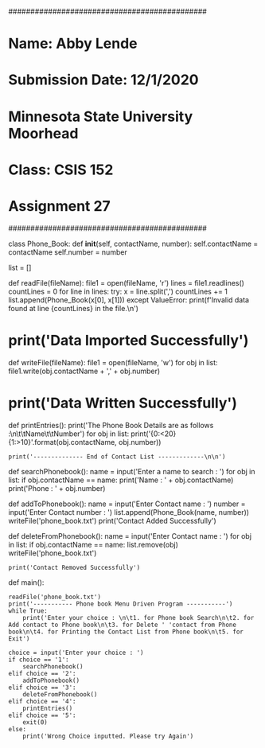 #############################################
# Name: Abby Lende
# Submission Date: 12/1/2020
# Minnesota State University Moorhead
# Class: CSIS 152
# Assignment 27
#############################################

class Phone_Book: 
    def __init__(self, contactName, number): 
        self.contactName = contactName 
        self.number = number 

list = [] 


def readFile(fileName): 
    file1 = open(fileName, 'r') 
    lines = file1.readlines() 
    countLines = 0 
    for line in lines: 
        try: x = line.split(',')
        countLines += 1 list.append(Phone_Book(x[0], x[1]))
        except ValueError: print(f'Invalid data found at line {countLines} in the file.\n') 

# print('Data Imported Successfully') 

def writeFile(fileName): 
    file1 = open(fileName, 'w') 
    for obj in list: 
        file1.write(obj.contactName + ',' + obj.number) 

# print('Data Written Successfully') 

def printEntries(): 
    print('The Phone Book Details are as follows :\n\t\tName\t\tNumber') 
    for obj in list: 
        print('{0:<20}{1:>10}'.format(obj.contactName, obj.number)) 

    print('-------------- End of Contact List -------------\n\n') 


def searchPhonebook(): 
    name = input('Enter a name to search : ') 
    for obj in list: 
        if obj.contactName == name: 
            print('Name : ' + obj.contactName) 
            print('Phone : ' + obj.number) 

def addToPhonebook(): 
    name = input('Enter Contact name : ') 
    number = input('Enter Contact number : ') 
    list.append(Phone_Book(name, number)) 
    writeFile('phone_book.txt') 
    print('Contact Added Successfully') 


def deleteFromPhonebook(): 
    name = input('Enter Contact name : ') 
    for obj in list: if obj.contactName == name: 
        list.remove(obj) writeFile('phone_book.txt') 
    
    print('Contact Removed Successfully') 

def main(): 

    readFile('phone_book.txt') 
    print('----------- Phone book Menu Driven Program -----------') 
    while True: 
        print('Enter your choice : \n\t1. for Phone book Search\n\t2. for Add contact to Phone book\n\t3. for Delete ' 'contact from Phone book\n\t4. for Printing the Contact List from Phone book\n\t5. for Exit') 

    choice = input('Enter your choice : ') 
    if choice == '1': 
        searchPhonebook() 
    elif choice == '2': 
        addToPhonebook() 
    elif choice == '3': 
        deleteFromPhonebook() 
    elif choice == '4': 
        printEntries() 
    elif choice == '5': 
        exit(0) 
    else: 
        print('Wrong Choice inputted. Please try Again') 

